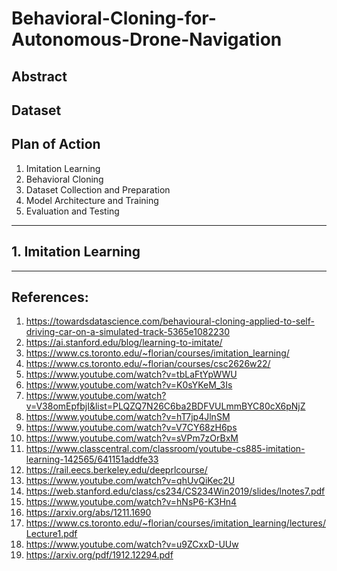 # Behavioral-Cloning-for-Autonomous-Drone-Navigation

## Abstract

## Dataset



## Plan of Action
1. Imitation Learning
2. Behavioral Cloning
3. Dataset Collection and Preparation
4. Model Architecture and Training
5. Evaluation and Testing


----------------------
## 1. Imitation Learning

----------------------

## References:
1. https://towardsdatascience.com/behavioural-cloning-applied-to-self-driving-car-on-a-simulated-track-5365e1082230
2. https://ai.stanford.edu/blog/learning-to-imitate/
3. https://www.cs.toronto.edu/~florian/courses/imitation_learning/
4. https://www.cs.toronto.edu/~florian/courses/csc2626w22/
5. https://www.youtube.com/watch?v=tbLaFtYpWWU
6. https://www.youtube.com/watch?v=K0sYKeM_3Is
7. https://www.youtube.com/watch?v=V38omEpfbjI&list=PLQZQ7N26C6ba2BDFVULmmBYC80cX6pNjZ
8. https://www.youtube.com/watch?v=hT7jp4JlnSM
9. https://www.youtube.com/watch?v=V7CY68zH6ps
10. https://www.youtube.com/watch?v=sVPm7zOrBxM
11. https://www.classcentral.com/classroom/youtube-cs885-imitation-learning-142565/641151addfe33
12. https://rail.eecs.berkeley.edu/deeprlcourse/
13. https://www.youtube.com/watch?v=qhUvQiKec2U
14. https://web.stanford.edu/class/cs234/CS234Win2019/slides/lnotes7.pdf
15. https://www.youtube.com/watch?v=hNsP6-K3Hn4
16. https://arxiv.org/abs/1211.1690
17. https://www.cs.toronto.edu/~florian/courses/imitation_learning/lectures/Lecture1.pdf
18. https://www.youtube.com/watch?v=u9ZCxxD-UUw
19. https://arxiv.org/pdf/1912.12294.pdf
